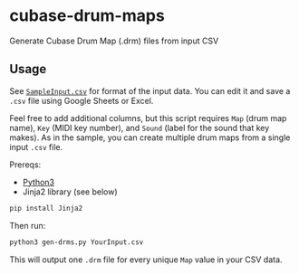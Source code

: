 # cubase-drum-maps
Generate Cubase Drum Map (.drm) files from input CSV

## Usage

See [`SampleInput.csv`](SampleInput.csv) for format of the input data. You can
edit it and save a `.csv` file using Google Sheets or Excel.

Feel free to add additional columns, but this script requires `Map` (drum map
name), `Key` (MIDI key number), and `Sound` (label for the sound that key
makes). As in the sample, you can create multiple drum maps from a single input
`.csv` file.

Prereqs:
- [Python3](https://www.python.org/downloads/)
- Jinja2 library (see below)

```bash
pip install Jinja2
```

Then run:
```bash
python3 gen-drms.py YourInput.csv
```

This will output one `.drm` file for every unique `Map` value in your CSV data.
